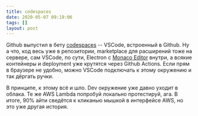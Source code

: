 ```yaml
---
title: codespaces
date: 2020-05-07 09:19:06
tags: []
layout: post
---
```


Github выпустил в бету [codespaces](https://github.com/features/codespaces) -- VSCode, встроенный в Github. Ну а что, код весь уже в репозитории, marketplace для расширений тоже на сервере, сам VSCode, по сути, Electron с [Monaco Editor](https://microsoft.github.io/monaco-editor/) внутри, а всякие контейнеры и deployment уже крутятся через Github Actions. Если прям в браузере не удобно, можно VSCode подключать к этому окружению и так дёргать ручки.

В принципе, к этому всё и шло. Dev окружение уже давно уходит в облака. Те же AWS Lambda попробуй локально протестируй, ага. В итоге, 90% айти сведётся к кликанью мышкой в интерфейсе AWS, но это уже другая история.
